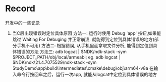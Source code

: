 # Record
 开发中的一些记录
 1. 当C层出现错误时定位具体原因
    方法一: 运行时使用 Debug 'app' 按钮,如果能跳过 Waiting For Debuging 并正常崩溃, 就能得到定位到具体错误的地方(部分手机不可用)
    方法二: 根据错误, 从手机里面拿取文件分析, 能得到定位到具体错误的方法
    方法三: adb logcat | $NDK/ndk-stack -sym $PROJECT_PATH/obj/local/armeabi; eg. adb logcat | $NDK\ndk\21.4.7075529\ndk-stack -sym StudyDemo\app\build\intermediates\cmake\debug\obj\arm64-v8a
        在输入命令行按回车之后，运行一次app, 就能从logcat中定位到具体错误的地方
